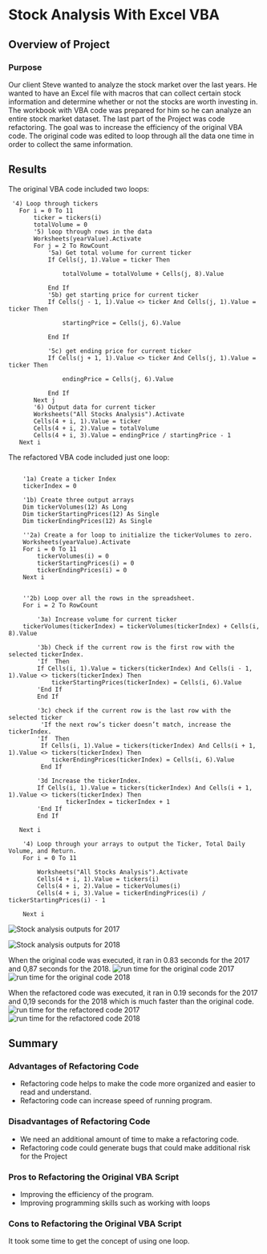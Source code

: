 # Stock Analysis With Excel VBA

## Overview of Project
### Purpose
Our client Steve wanted to analyze the stock market over the last years. He wanted to have an Excel file with macros that can collect certain stock information and determine whether or not the stocks are worth investing in. The workbook with VBA code was prepared for him so he can analyze an entire stock market dataset. The last part of the Project was code refactoring. The goal was to increase the efficiency of the original VBA code. The original code was edited to loop through all the data one time in order to collect the same information.

## Results

The original VBA code included two loops:
```
 '4) Loop through tickers
   For i = 0 To 11
       ticker = tickers(i)
       totalVolume = 0
       '5) loop through rows in the data
       Worksheets(yearValue).Activate
       For j = 2 To RowCount
           '5a) Get total volume for current ticker
           If Cells(j, 1).Value = ticker Then

               totalVolume = totalVolume + Cells(j, 8).Value

           End If
           '5b) get starting price for current ticker
           If Cells(j - 1, 1).Value <> ticker And Cells(j, 1).Value = ticker Then

               startingPrice = Cells(j, 6).Value

           End If

           '5c) get ending price for current ticker
           If Cells(j + 1, 1).Value <> ticker And Cells(j, 1).Value = ticker Then

               endingPrice = Cells(j, 6).Value

           End If
       Next j
       '6) Output data for current ticker
       Worksheets("All Stocks Analysis").Activate
       Cells(4 + i, 1).Value = ticker
       Cells(4 + i, 2).Value = totalVolume
       Cells(4 + i, 3).Value = endingPrice / startingPrice - 1
   Next i

```

The refactored VBA code included just one loop:

```
 
    '1a) Create a ticker Index
    tickerIndex = 0
    
    '1b) Create three output arrays
    Dim tickerVolumes(12) As Long
    Dim tickerStartingPrices(12) As Single
    Dim tickerEndingPrices(12) As Single
    
    ''2a) Create a for loop to initialize the tickerVolumes to zero.
    Worksheets(yearValue).Activate
    For i = 0 To 11
        tickerVolumes(i) = 0
        tickerStartingPrices(i) = 0
        tickerEndingPrices(i) = 0
    Next i
  
        
    ''2b) Loop over all the rows in the spreadsheet.
    For i = 2 To RowCount

        '3a) Increase volume for current ticker
    tickerVolumes(tickerIndex) = tickerVolumes(tickerIndex) + Cells(i, 8).Value
        
        '3b) Check if the current row is the first row with the selected tickerIndex.
        'If  Then
        If Cells(i, 1).Value = tickers(tickerIndex) And Cells(i - 1, 1).Value <> tickers(tickerIndex) Then
            tickerStartingPrices(tickerIndex) = Cells(i, 6).Value
        'End If
        End If
      
        '3c) check if the current row is the last row with the selected ticker
         'If the next row’s ticker doesn’t match, increase the tickerIndex.
        'If  Then
         If Cells(i, 1).Value = tickers(tickerIndex) And Cells(i + 1, 1).Value <> tickers(tickerIndex) Then
            tickerEndingPrices(tickerIndex) = Cells(i, 6).Value
         End If

        '3d Increase the tickerIndex.
        If Cells(i, 1).Value = tickers(tickerIndex) And Cells(i + 1, 1).Value <> tickers(tickerIndex) Then
                tickerIndex = tickerIndex + 1
        'End If
        End If
    
   Next i
    
    '4) Loop through your arrays to output the Ticker, Total Daily Volume, and Return.
    For i = 0 To 11
        
        Worksheets("All Stocks Analysis").Activate
        Cells(4 + i, 1).Value = tickers(i)
        Cells(4 + i, 2).Value = tickerVolumes(i)
        Cells(4 + i, 3).Value = tickerEndingPrices(i) / tickerStartingPrices(i) - 1
        
    Next i
```

![Stock analysis outputs for 2017](images/_table_refactoring_code_2017.png)

![Stock analysis outputs for 2018](images/_table_refactoring_code_2018.png)

When the original code was executed, it ran in 0.83 seconds for the 2017 and 0,87 seconds for the 2018.
![run time for the original code 2017](images/ran_code_before_refactoring_2017.png)
![run time for the original code 2018](images/ran_code_before_refactoring_2018.png)

When the refactored code was executed, it ran in 0.19 seconds for the 2017 and 0,19 seconds for the 2018 which is much faster than the original code.
![run time for the refactored code 2017](Resources/VBA_Challenge_2017.png)
![run time for the refactored code 2018](Resources/VBA_Challenge_2018.png)

## Summary
### Advantages of Refactoring Code
- Refactoring code helps to make the code more organized and easier to read and understand.
- Refactoring code can increase speed of running program.
### Disadvantages of Refactoring Code
- We need an additional amount of time to make a refactoring code.
- Refactoring code could generate bugs that could make additional risk for the Project 

### Pros to Refactoring the Original VBA Script
- Improving the efficiency of the program.
- Improving programming skills such as working with loops

### Cons to Refactoring the Original VBA Script
It took some time to get the concept of using one loop.


